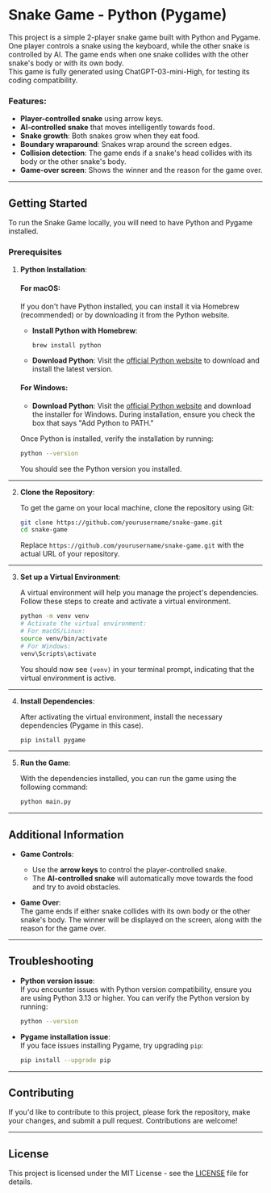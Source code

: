 # Snake Game - Python (Pygame)

This project is a simple 2-player snake game built with Python and Pygame. One player controls a snake using the keyboard, while the other snake is controlled by AI. The game ends when one snake collides with the other snake's body or with its own body.  
This game is fully generated using ChatGPT-03-mini-High, for testing its coding compatibility.

### Features:
- **Player-controlled snake** using arrow keys.
- **AI-controlled snake** that moves intelligently towards food.
- **Snake growth**: Both snakes grow when they eat food.
- **Boundary wraparound**: Snakes wrap around the screen edges.
- **Collision detection**: The game ends if a snake's head collides with its body or the other snake's body.
- **Game-over screen**: Shows the winner and the reason for the game over.

---

## Getting Started

To run the Snake Game locally, you will need to have Python and Pygame installed.

### Prerequisites

1. **Python Installation**:

    #### For macOS:
    If you don't have Python installed, you can install it via Homebrew (recommended) or by downloading it from the Python website.
    - **Install Python with Homebrew**:
      ```bash
      brew install python
      ```
    - **Download Python**:
      Visit the [official Python website](https://www.python.org/downloads/) to download and install the latest version.

    #### For Windows:
    - **Download Python**:
      Visit the [official Python website](https://www.python.org/downloads/) and download the installer for Windows. During installation, ensure you check the box that says "Add Python to PATH."

    Once Python is installed, verify the installation by running:
    ```bash
    python --version
    ```
    You should see the Python version you installed.

---

2. **Clone the Repository**:

    To get the game on your local machine, clone the repository using Git:

    ```bash
    git clone https://github.com/yourusername/snake-game.git
    cd snake-game
    ```

    Replace `https://github.com/yourusername/snake-game.git` with the actual URL of your repository.

---

3. **Set up a Virtual Environment**:

    A virtual environment will help you manage the project's dependencies. Follow these steps to create and activate a virtual environment.

    ```bash
    python -m venv venv
    # Activate the virtual environment:
    # For macOS/Linux:
    source venv/bin/activate
    # For Windows:
    venv\Scripts\activate
    ```

    You should now see `(venv)` in your terminal prompt, indicating that the virtual environment is active.

---

4. **Install Dependencies**:

    After activating the virtual environment, install the necessary dependencies (Pygame in this case).

    ```bash
    pip install pygame
    ```

---

5. **Run the Game**:

    With the dependencies installed, you can run the game using the following command:

    ```bash
    python main.py
    ```

---

## Additional Information

- **Game Controls**:  
    - Use the **arrow keys** to control the player-controlled snake.
    - The **AI-controlled snake** will automatically move towards the food and try to avoid obstacles.

- **Game Over**:  
    The game ends if either snake collides with its own body or the other snake's body. The winner will be displayed on the screen, along with the reason for the game over.

---

## Troubleshooting

- **Python version issue**:  
    If you encounter issues with Python version compatibility, ensure you are using Python 3.13 or higher. You can verify the Python version by running:
    ```bash
    python --version
    ```

- **Pygame installation issue**:  
    If you face issues installing Pygame, try upgrading `pip`:
    ```bash
    pip install --upgrade pip
    ```

---

## Contributing

If you'd like to contribute to this project, please fork the repository, make your changes, and submit a pull request. Contributions are welcome!

---

## License

This project is licensed under the MIT License - see the [LICENSE](LICENSE) file for details.
